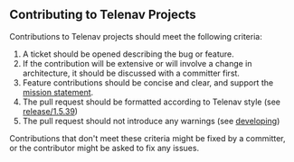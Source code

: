 ## Contributing to Telenav Projects

Contributions to Telenav projects should meet the following criteria:

1. A ticket should be opened describing the bug or feature.
2. If the contribution will be extensive or will involve a change in architecture, it should be discussed with a committer first.
3. Feature contributions should be concise and clear, and support the [mission statement](README.md).
4. The pull request should be formatted according to Telenav style (see [release/1.5.39](https://github.com/Telenav/telenav-build/blob/releases/documentation/developing.md))   <!-- [cactus.replacement-branch-name] -->
5. The pull request should not introduce any warnings (see [developing](https://github.com/Telenav/telenav-build/blob/releases/documentation/developing.md))

Contributions that don't meet these criteria might be fixed by a committer, or the contributor might be asked to fix any issues.
